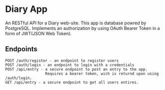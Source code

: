 # Diary App

An RESTful API for a Diary web-site. This app is database powred by PostgreSQL. Implements an authorization by using OAuth Bearer Token in a form of JWT(JSON Web Token).

## Endpoints


```
POST /auth/register - an endpoint to register users
POST /auth/login - an endpoint to login with a credentials
POST /api/entry - a secure endpoint to post an entry to the app.
                  Requires a bearer token, wich is returnd upon using /auth/login.
GET /api/entry - a secure endpoint to get all users entires.
```